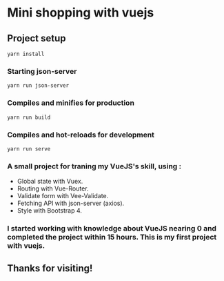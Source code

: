 # Mini shopping with vuejs

## Project setup

```
yarn install
```

### Starting json-server

```
yarn run json-server
```

### Compiles and minifies for production

```
yarn run build
```

### Compiles and hot-reloads for development

```
yarn run serve
```

### A small project for traning my VueJS's skill, using :

- Global state with Vuex.
- Routing with Vue-Router.
- Validate form with Vee-Validate.
- Fetching API with json-server (axios).
- Style with Bootstrap 4.

### I started working with knowledge about VueJS nearing 0 and completed the project within 15 hours. This is my first project with vuejs.

## Thanks for visiting!
